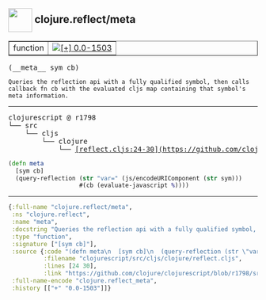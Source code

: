 ## <img width="48px" valign="middle" src="http://i.imgur.com/Hi20huC.png"> clojure.reflect/meta

 <table border="1">
<tr>
<td>function</td>
<td><a href="https://github.com/cljsinfo/api-refs/tree/0.0-1503"><img valign="middle" alt="[+] 0.0-1503" src="https://img.shields.io/badge/+-0.0--1503-lightgrey.svg"></a> </td>
</tr>
</table>

 <samp>
(__meta__ sym cb)<br>
</samp>

```
Queries the reflection api with a fully qualified symbol, then calls
callback fn cb with the evaluated cljs map containing that symbol's
meta information.
```

---

 <pre>
clojurescript @ r1798
└── src
    └── cljs
        └── clojure
            └── <ins>[reflect.cljs:24-30](https://github.com/clojure/clojurescript/blob/r1798/src/cljs/clojure/reflect.cljs#L24-L30)</ins>
</pre>

```clj
(defn meta
  [sym cb]
  (query-reflection (str "var=" (js/encodeURIComponent (str sym)))
                    #(cb (evaluate-javascript %))))
```


---

```clj
{:full-name "clojure.reflect/meta",
 :ns "clojure.reflect",
 :name "meta",
 :docstring "Queries the reflection api with a fully qualified symbol, then calls\ncallback fn cb with the evaluated cljs map containing that symbol's\nmeta information.",
 :type "function",
 :signature ["[sym cb]"],
 :source {:code "(defn meta\n  [sym cb]\n  (query-reflection (str \"var=\" (js/encodeURIComponent (str sym)))\n                    #(cb (evaluate-javascript %))))",
          :filename "clojurescript/src/cljs/clojure/reflect.cljs",
          :lines [24 30],
          :link "https://github.com/clojure/clojurescript/blob/r1798/src/cljs/clojure/reflect.cljs#L24-L30"},
 :full-name-encode "clojure.reflect_meta",
 :history [["+" "0.0-1503"]]}

```
